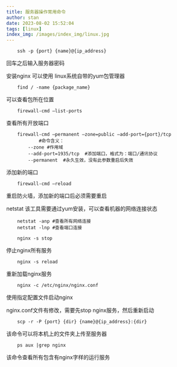 ```yaml
---
title: 服务器操作常用命令
author: stan
date: 2023-08-02 15:52:04
tags: [linux]
index_img: /images/index_img/linux.jpg
---
```


```shell
 	ssh -p {port} {name}@{ip_address}
```
回车之后输入服务器密码

安装nginx 可以使用 linux系统自带的yum包管理器

```shell
	find / -name {package_name}
```
可以查看包所在位置


```shell
 	firewall-cmd —list-ports
``` 
查看所有开放端口


```shell
	firewall-cmd —permanent —zone=public —add-port={port}/tcp 
			#命令含义：
    	--zone #作用域
    	--add-port=1935/tcp  #添加端口，格式为：端口/通讯协议
    	--permanent  #永久生效，没有此参数重启后失效
```
添加新的端口

```shell
	firewall-cmd —reload
```
重启防火墙，添加新的端口后必须需要重启


netstat 该工具需要通过yum安装，可以查看机器的网络连接状态


```shell
	netstat -anp #查看所有网络连接 
	netstat -lnp #查看端口连接
```

```shell
	nginx -s stop
```
停止nginx所有服务

```shell
	nginx -s reload
```
重新加载nginx服务

```shell
	nginx -c /etc/nginx/nginx.conf
```
使用指定配置文件启动nginx


nginx.conf文件有修改，需要先stop nginx服务，然后重新启动


```shell
 	scp -r -P {port} {dir} {name}@{ip_address}:{dir}
```
该命令可以将本机上的文件夹上传至服务器


```shell
	ps aux |grep nginx
```
该命令查看所有包含有nginx字样的运行服务